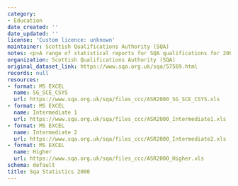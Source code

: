 ```yaml
---
category:
- Education
date_created: ''
date_updated: ''
license: 'Custom licence: unknown'
maintainer: Scottish Qualifications Authority (SQA)
notes: <p>A range of statistical reports for SQA qualifications for 2000.</p>
organization: Scottish Qualifications Authority (SQA)
original_dataset_link: https://www.sqa.org.uk/sqa/57569.html
records: null
resources:
- format: MS EXCEL
  name: SG_SCE_CSYS
  url: https://www.sqa.org.uk/sqa/files_ccc/ASR2000_SG_SCE_CSYS.xls
- format: MS EXCEL
  name: Intermediate 1
  url: https://www.sqa.org.uk/sqa/files_ccc/ASR2000_Intermediate1.xls
- format: MS EXCEL
  name: Intermediate 2
  url: https://www.sqa.org.uk/sqa/files_ccc/ASR2000_Intermediate2.xls
- format: MS EXCEL
  name: Higher
  url: https://www.sqa.org.uk/sqa/files_ccc/ASR2000_Higher.xls
schema: default
title: Sqa Statistics 2000
---
```


